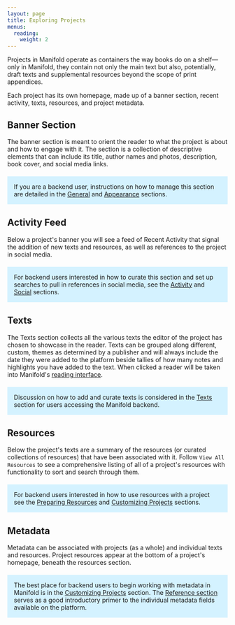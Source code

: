 ```yaml
---
layout: page
title: Exploring Projects
menus:
  reading:
    weight: 2
---
```


Projects in Manifold operate as containers the way books do on a shelf—only in Manifold, they contain not only the main text but also, potentially, draft texts and supplemental resources beyond the scope of print appendices.

Each project has its own homepage, made up of a banner section, recent activity, texts, resources, and project metadata.

## Banner Section

The banner section is meant to orient the reader to what the project is about and how to engage with it. The section is a collection of descriptive elements that can include its title, author names and photos, description, book cover, and social media links.

<div style="background: #d4f2ff; margin: 20px 0; padding: 15px;">
If you are a backend user, instructions on how to manage this section are detailed in the <a href="/docs/projects/customizing/general.html">General</a> and <a href="/docs/projects/customizing/appearance.html">Appearance</a> sections.
</div>

## Activity Feed

Below a project's banner you will see a feed of Recent Activity that signal the addition of new texts and resources, as well as references to the project in social media.

<div style="background: #d4f2ff; margin: 20px 0; padding: 15px;">
For backend users interested in how to curate this section and set up searches to pull in references in social media, see the <a href="/docs/projects/customizing/activity.html">Activity</a> and <a href="/docs/projects/customizing/social.html">Social</a> sections.
</div>

## Texts

The Texts section collects all the various texts the editor of the project has chosen to showcase in the reader. Texts can be grouped along different, custom, themes as determined by a publisher and will always include the date they were added to the platform beside tallies of how many notes and highlights you have added to the text. When clicked a reader will be taken into Manifold's [reading interface](/docs/reading/interface.html).

<div style="background: #d4f2ff; margin: 20px 0; padding: 15px;">
Discussion on how to add and curate texts is considered in the <a href="/docs/projects/customizing/texts.html">Texts</a> section for users accessing the Manifold backend.
</div>

## Resources

Below the project's texts are a summary of the resources (or curated collections of resources) that have been associated with it. Follow `View All Resources` to see a comprehensive listing of all of a project's resources with functionality to sort and search through them.

<div style="background: #d4f2ff; margin: 20px 0; padding: 15px;">
For backend users interested in how to use resources with a project see the <a href="/docs/projects/resources.html">Preparing Resources</a> and <a href="/docs/projects/customizing/resources.html">Customizing Projects</a> sections.
</div>

## Metadata

Metadata can be associated with projects (as a whole) and individual texts and resources. Project resources appear at the bottom of a project's homepage, beneath the resources section.

<div style="background: #d4f2ff; margin: 20px 0; padding: 15px;">
The best place for backend users to begin working with metadata in Manifold is in the <a href="/docs/projects/customizing/resources.html">Customizing Projects</a> section. The <a href="/docs/reference/metadata.html">Reference section</a> serves as a good introductory primer to the individual metadata fields available on the platform.
</div>
